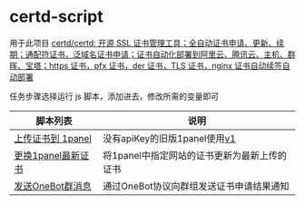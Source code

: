 # certd-script

用于此项目
[certd/certd: 开源 SSL 证书管理工具；全自动证书申请、更新、续期；通配符证书，泛域名证书申请；证书自动化部署到阿里云、腾讯云、主机、群晖、宝塔；https 证书，pfx 证书，der 证书，TLS 证书，nginx 证书自动续签自动部署](https://github.com/certd/certd)

任务步骤选择运行 js 脚本，添加进去，修改所需的变量即可

| 脚本列表                                         | 说明                                                                                                                                     |
| ------------------------------------------------ | ---------------------------------------------------------------------------------------------------------------------------------------- |
| [上传证书到 1panel](./js/upload-to-1panel.js)       | 没有apiKey的旧版1panel使用[v1](https://github.com/ltxhhz/certd-script/blob/6e49a345604acc583a135de920fb7cbf6d40f6ce/js/upload-to-1panel.js) |
| [更换1panel最新证书](./js/update-website-1panel.js) | 将1panel中指定网站的证书更新为最新上传的证书 |
| [发送OneBot群消息](./js/send-onebot-group-msg.js) | 通过OneBot协议向群组发送证书申请结果通知 |
